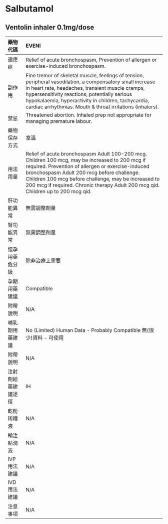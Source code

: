 # Salbutamol

## Ventolin inhaler 0.1mg/dose

| 藥物代碼 | EVENI |
| :--- | :--- |
| 適應症 | Relief of acute bronchospasm, Prevention of allergen or exercise-induced bronchospasm. |
| 副作用 | Fine tremor of skeletal muscle, feelings of tension, peripheral vasodilation, a compensatory small increase in heart rate, headaches, transient muscle cramps, hypersensitivity reactions, potentially serious hypokalaemia, hyperactivity in children, tachycardia, cardiac arrhythmias. Mouth & throat irritations \(inhalers\). |
| 禁忌 | Threatened abortion. Inhaled prep not appropriate for managing premature labour. |
| 藥物保存方式 | 室溫 |
| 用法用量 | Relief of acute bronchospasm Adult 100-200 mcg. Children 100 mcg, may be increased to 200 mcg if required. Prevention of allergen or exercise-induced bronchospasm Adult 200 mcg before challenge. Children 100 mcg before challenge, may be increased to 200 mcg if required. Chronic therapy Adult 200 mcg qid. Children up to 200 mcg qid. |
| 肝功能異常 | 無需調整劑量 |
| 腎功能異常 | 無需調整劑量 |
| 懷孕用藥危分級 | 除非治療上需要 |
| 孕期用藥建議 | Compatible |
| 附帶說明 | N/A |
| 哺乳期用藥建議 | No \(Limited\) Human Data - Probably Compatible 無\(很少\)資料 - 可使用 |
| 附帶說明 | N/A |
| 注射劑給藥建議途徑 | IH |
| 乾粉稀釋液 | N/A |
| 輸注點滴液 | N/A |
| IVP 用法建議 | N/A |
| IVD 用法建議 | N/A |
| 注意事項 | N/A |

